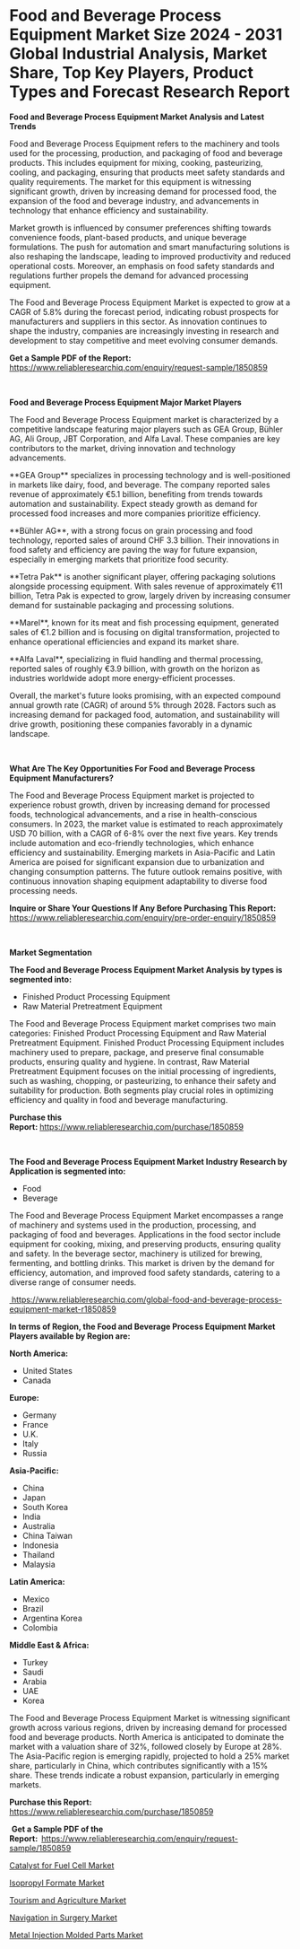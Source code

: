 <p><h1>Food and Beverage Process Equipment Market Size 2024 - 2031 Global Industrial Analysis, Market Share, Top Key Players, Product Types and Forecast Research Report</h1></p><p><strong>Food and Beverage Process Equipment Market Analysis and Latest Trends</strong></p>
<p><p>Food and Beverage Process Equipment refers to the machinery and tools used for the processing, production, and packaging of food and beverage products. This includes equipment for mixing, cooking, pasteurizing, cooling, and packaging, ensuring that products meet safety standards and quality requirements. The market for this equipment is witnessing significant growth, driven by increasing demand for processed food, the expansion of the food and beverage industry, and advancements in technology that enhance efficiency and sustainability.</p><p>Market growth is influenced by consumer preferences shifting towards convenience foods, plant-based products, and unique beverage formulations. The push for automation and smart manufacturing solutions is also reshaping the landscape, leading to improved productivity and reduced operational costs. Moreover, an emphasis on food safety standards and regulations further propels the demand for advanced processing equipment.</p><p>The Food and Beverage Process Equipment Market is expected to grow at a CAGR of 5.8% during the forecast period, indicating robust prospects for manufacturers and suppliers in this sector. As innovation continues to shape the industry, companies are increasingly investing in research and development to stay competitive and meet evolving consumer demands.</p></p>
<p><strong>Get a Sample PDF of the Report:&nbsp;</strong> <a href="https://www.reliableresearchiq.com/enquiry/request-sample/1850859?utm_campaign=1106&utm_medium=2&utm_source=Github&utm_content=ia&utm_term=19112024&utm_id=food-and-beverage-process-equipment">https://www.reliableresearchiq.com/enquiry/request-sample/1850859</a></p>
<p>&nbsp;</p>
<p><strong>Food and Beverage Process Equipment Major Market Players</strong></p>
<p><p>The Food and Beverage Process Equipment market is characterized by a competitive landscape featuring major players such as GEA Group, Bühler AG, Ali Group, JBT Corporation, and Alfa Laval. These companies are key contributors to the market, driving innovation and technology advancements.</p><p>**GEA Group** specializes in processing technology and is well-positioned in markets like dairy, food, and beverage. The company reported sales revenue of approximately €5.1 billion, benefiting from trends towards automation and sustainability. Expect steady growth as demand for processed food increases and more companies prioritize efficiency.</p><p>**Bühler AG**, with a strong focus on grain processing and food technology, reported sales of around CHF 3.3 billion. Their innovations in food safety and efficiency are paving the way for future expansion, especially in emerging markets that prioritize food security.</p><p>**Tetra Pak** is another significant player, offering packaging solutions alongside processing equipment. With sales revenue of approximately €11 billion, Tetra Pak is expected to grow, largely driven by increasing consumer demand for sustainable packaging and processing solutions.</p><p>**Marel**, known for its meat and fish processing equipment, generated sales of €1.2 billion and is focusing on digital transformation, projected to enhance operational efficiencies and expand its market share. </p><p>**Alfa Laval**, specializing in fluid handling and thermal processing, reported sales of roughly €3.9 billion, with growth on the horizon as industries worldwide adopt more energy-efficient processes.</p><p>Overall, the market's future looks promising, with an expected compound annual growth rate (CAGR) of around 5% through 2028. Factors such as increasing demand for packaged food, automation, and sustainability will drive growth, positioning these companies favorably in a dynamic landscape.</p></p>
<p>&nbsp;</p>
<p><strong>What Are The Key Opportunities For Food and Beverage Process Equipment Manufacturers?</strong></p>
<p><p>The Food and Beverage Process Equipment market is projected to experience robust growth, driven by increasing demand for processed foods, technological advancements, and a rise in health-conscious consumers. In 2023, the market value is estimated to reach approximately USD 70 billion, with a CAGR of 6-8% over the next five years. Key trends include automation and eco-friendly technologies, which enhance efficiency and sustainability. Emerging markets in Asia-Pacific and Latin America are poised for significant expansion due to urbanization and changing consumption patterns. The future outlook remains positive, with continuous innovation shaping equipment adaptability to diverse food processing needs.</p></p>
<p><strong>Inquire or Share Your Questions If Any Before Purchasing This Report:</strong> <a href="https://www.reliableresearchiq.com/enquiry/pre-order-enquiry/1850859?utm_campaign=1106&utm_medium=2&utm_source=Github&utm_content=ia&utm_term=19112024&utm_id=food-and-beverage-process-equipment">https://www.reliableresearchiq.com/enquiry/pre-order-enquiry/1850859</a></p>
<p>&nbsp;</p>
<p><strong>Market Segmentation</strong></p>
<p><strong>The Food and Beverage Process Equipment Market Analysis by types is segmented into:</strong></p>
<p><ul><li>Finished Product Processing Equipment</li><li>Raw Material Pretreatment Equipment</li></ul></p>
<p><p>The Food and Beverage Process Equipment market comprises two main categories: Finished Product Processing Equipment and Raw Material Pretreatment Equipment. Finished Product Processing Equipment includes machinery used to prepare, package, and preserve final consumable products, ensuring quality and hygiene. In contrast, Raw Material Pretreatment Equipment focuses on the initial processing of ingredients, such as washing, chopping, or pasteurizing, to enhance their safety and suitability for production. Both segments play crucial roles in optimizing efficiency and quality in food and beverage manufacturing.</p></p>
<p><strong>Purchase this Report:&nbsp;</strong><a href="https://www.reliableresearchiq.com/purchase/1850859?utm_campaign=1106&utm_medium=2&utm_source=Github&utm_content=ia&utm_term=19112024&utm_id=food-and-beverage-process-equipment">https://www.reliableresearchiq.com/purchase/1850859</a></p>
<p>&nbsp;</p>
<p><strong>The Food and Beverage Process Equipment Market Industry Research by Application is segmented into:</strong></p>
<p><ul><li>Food</li><li>Beverage</li></ul></p>
<p><p>The Food and Beverage Process Equipment Market encompasses a range of machinery and systems used in the production, processing, and packaging of food and beverages. Applications in the food sector include equipment for cooking, mixing, and preserving products, ensuring quality and safety. In the beverage sector, machinery is utilized for brewing, fermenting, and bottling drinks. This market is driven by the demand for efficiency, automation, and improved food safety standards, catering to a diverse range of consumer needs.</p></p>
<p><a href="https://www.reliableresearchiq.com/global-food-and-beverage-process-equipment-market-r1850859?utm_campaign=1106&utm_medium=2&utm_source=Github&utm_content=ia&utm_term=19112024&utm_id=food-and-beverage-process-equipment">&nbsp;https://www.reliableresearchiq.com/global-food-and-beverage-process-equipment-market-r1850859</a></p>
<p><strong>In terms of Region, the Food and Beverage Process Equipment Market Players available by Region are:</strong></p>
<p>
    <p> <strong> North America: </strong>
        <ul>
            <li>United States</li>
            <li>Canada</li>
        </ul>
        </p> 
    <p> <strong> Europe: </strong>
        <ul>
            <li>Germany</li>
            <li>France</li>
            <li>U.K.</li>
            <li>Italy</li>
            <li>Russia</li>
        </ul>
        </p> 
    <p> <strong> Asia-Pacific: </strong>
        <ul>
            <li>China</li>
            <li>Japan</li>
            <li>South Korea</li>
            <li>India</li>
            <li>Australia</li>
            <li>China Taiwan</li>
            <li>Indonesia</li>
            <li>Thailand</li>
            <li>Malaysia</li>
        </ul>
        </p> 
    <p> <strong> Latin America: </strong>
        <ul>
            <li>Mexico</li>
            <li>Brazil</li>
            <li>Argentina Korea</li>
            <li>Colombia</li>
        </ul>
        </p> 
    <p> <strong> Middle East & Africa: </strong>
        <ul>
            <li>Turkey</li>
            <li>Saudi</li>
            <li>Arabia</li>
            <li>UAE</li>
            <li>Korea</li>
        </ul>
    </p>
    </p>
<p><p>The Food and Beverage Process Equipment Market is witnessing significant growth across various regions, driven by increasing demand for processed food and beverage products. North America is anticipated to dominate the market with a valuation share of 32%, followed closely by Europe at 28%. The Asia-Pacific region is emerging rapidly, projected to hold a 25% market share, particularly in China, which contributes significantly with a 15% share. These trends indicate a robust expansion, particularly in emerging markets.</p></p>
<p><strong>Purchase this Report: </strong><a href="https://www.reliableresearchiq.com/purchase/1850859?utm_campaign=1106&utm_medium=2&utm_source=Github&utm_content=ia&utm_term=19112024&utm_id=food-and-beverage-process-equipment">https://www.reliableresearchiq.com/purchase/1850859</a></p>
<p>&nbsp;<strong>Get a Sample PDF of the Report:&nbsp;&nbsp;</strong><a href="https://www.reliableresearchiq.com/enquiry/request-sample/1850859?utm_campaign=1106&utm_medium=2&utm_source=Github&utm_content=ia&utm_term=19112024&utm_id=food-and-beverage-process-equipment">https://www.reliableresearchiq.com/enquiry/request-sample/1850859</a></p>
<p><strong></strong></p>
<p><p><a href="https://www.linkedin.com/pulse/global-perspectives-catalyst-fuel-cell-market-trends-uigpe?utm_campaign=1106&utm_medium=2&utm_source=Github&utm_content=ia&utm_term=19112024&utm_id=food-and-beverage-process-equipment">Catalyst for Fuel Cell Market</a></p><p><a href="https://www.linkedin.com/pulse/isopropyl-formate-market-size-share-growth-analysis-type-hhz7e?utm_campaign=1106&utm_medium=2&utm_source=Github&utm_content=ia&utm_term=19112024&utm_id=food-and-beverage-process-equipment">Isopropyl Formate Market</a></p><p><a href="https://issuu.com/reportprime-2/docs/tourism-and-agriculture-market-size_fc8d9f4969fcbf?utm_campaign=1106&utm_medium=2&utm_source=Github&utm_content=ia&utm_term=19112024&utm_id=food-and-beverage-process-equipment">Tourism and Agriculture Market</a></p><p><a href="https://issuu.com/reportprime-2/docs/navigation-in-surgery-market-size-2_de7167a7aadb00?utm_campaign=1106&utm_medium=2&utm_source=Github&utm_content=ia&utm_term=19112024&utm_id=food-and-beverage-process-equipment">Navigation in Surgery Market</a></p><p><a href="https://www.linkedin.com/pulse/metal-injection-molded-parts-market-trends-detailed-study-ka0be?utm_campaign=1106&utm_medium=2&utm_source=Github&utm_content=ia&utm_term=19112024&utm_id=food-and-beverage-process-equipment">Metal Injection Molded Parts Market</a></p></p>